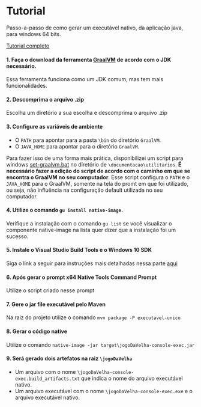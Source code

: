 # Tutorial
Passo-a-passo de como gerar um executável nativo, da aplicação java, para windows 64 bits.

[Tutorial completo](https://medium.com/graalvm/using-graalvm-and-native-image-on-windows-10-9954dc071311)

#### 1. Faça o download  da ferramenta [GraalVM](https://github.com/graalvm/graalvm-ce-builds/releases/tag/vm-22.3.0) de acordo com o JDK necessário.
Essa ferramenta funciona como um JDK comum, mas tem mais funcionalidades.
#### 2. Descomprima o arquivo .zip
Escolha um diretório a sua escolha e descomprima o arquivo .zip
#### 3. Configure as variáveis de ambiente
- O `PATH` para apontar para a pasta `\bin` do diretório `GraalVM`.
- O `JAVA_HOME` para apontar para o diretório `GraalVM`.

Para fazer isso de uma forma mais prática, disponibilizei um script para windows [set-graalvm.bat](https://github.com/nogueiralegacy/jogoDaVelha/documentacao) no diretório de `\documentacao\utilitarios`. **É necessário fazer a edição do script de acordo com o caminho em que se encontra o GraalVM no seu computador**. Esse script configura o `PATH` e o `JAVA_HOME` para o GraalVM, somente na tela do promt em que foi utilizado, ou seja, não influência na configuração default utilizada no seu computador.
#### 4. Utilize o comando `gu install native-image`.
Verifique a instalação com o comando `gu list` se você visualizar o componente native-image na lista quer dizer que a instalação foi um sucesso.
#### 5. Instale o Visual Studio Build Tools e o Windows 10 SDK
Siga o link a seguir para instruções mais detalhadas nessa parte [aqui](https://medium.com/graalvm/using-graalvm-and-native-image-on-windows-10-9954dc071311)
#### 6. Após gerar o prompt x64 Native Tools Command Prompt
Utilize o script criado nesse prompt
#### 7. Gere o jar file executável pelo Maven
Na raiz do projeto utilize o comando `mvn package -P executavel-unico`
#### 8. Gerar o código native
Utilize o comando `native-image -jar target\jogoDaVelha-console-exec.jar`
#### 9. Será gerado dois artefatos na raiz `\jogoDaVelha`
- Um arquivo com o nome `\jogoDaVelha-console-exec.build_artifacts.txt` que indica o nome do arquivo executável nativo.
- Um arquivo executável com o nome `\jogoDaVelha-console-exec.exe` e o arquivo executável nativo.

